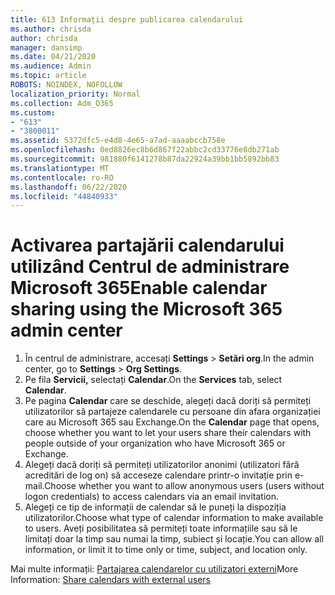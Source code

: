 ```yaml
---
title: 613 Informații despre publicarea calendarului
ms.author: chrisda
author: chrisda
manager: dansimp
ms.date: 04/21/2020
ms.audience: Admin
ms.topic: article
ROBOTS: NOINDEX, NOFOLLOW
localization_priority: Normal
ms.collection: Adm_O365
ms.custom:
- "613"
- "3800011"
ms.assetid: 5372dfc5-e4d8-4e65-a7ad-aaaabccb758e
ms.openlocfilehash: 0ed8826ec8b6d867f22abbc2cd33776e8db271ab
ms.sourcegitcommit: 981880f6141278b87da22924a39bb1bb5892bb83
ms.translationtype: MT
ms.contentlocale: ro-RO
ms.lasthandoff: 06/22/2020
ms.locfileid: "44840933"
---
```

# <a name="enable-calendar-sharing-using-the-microsoft-365-admin-center"></a><span data-ttu-id="1659a-102">Activarea partajării calendarului utilizând Centrul de administrare Microsoft 365</span><span class="sxs-lookup"><span data-stu-id="1659a-102">Enable calendar sharing using the Microsoft 365 admin center</span></span>

1. <span data-ttu-id="1659a-103">În centrul de administrare, accesați **Settings**   >   **Setări org**.</span><span class="sxs-lookup"><span data-stu-id="1659a-103">In the admin center, go to  **Settings**  >  **Org Settings**.</span></span>
2. <span data-ttu-id="1659a-104">Pe fila **Servicii,** selectați **Calendar**.</span><span class="sxs-lookup"><span data-stu-id="1659a-104">On the  **Services**  tab, select  **Calendar**.</span></span>
3. <span data-ttu-id="1659a-105">Pe pagina **Calendar** care se deschide, alegeți dacă doriți să permiteți utilizatorilor să partajeze calendarele cu persoane din afara organizației care au Microsoft 365 sau Exchange.</span><span class="sxs-lookup"><span data-stu-id="1659a-105">On the  **Calendar**  page that opens, choose whether you want to let your users share their calendars with people outside of your organization who have Microsoft 365 or Exchange.</span></span>
4. <span data-ttu-id="1659a-106">Alegeți dacă doriți să permiteți utilizatorilor anonimi (utilizatori fără acreditări de log on) să acceseze calendare printr-o invitație prin e-mail.</span><span class="sxs-lookup"><span data-stu-id="1659a-106">Choose whether you want to allow anonymous users (users without logon credentials) to access calendars via an email invitation.</span></span>
5. <span data-ttu-id="1659a-107">Alegeți ce tip de informații de calendar să le puneți la dispoziția utilizatorilor.</span><span class="sxs-lookup"><span data-stu-id="1659a-107">Choose what type of calendar information to make available to users.</span></span> <span data-ttu-id="1659a-108">Aveți posibilitatea să permiteți toate informațiile sau să le limitați doar la timp sau numai la timp, subiect și locație.</span><span class="sxs-lookup"><span data-stu-id="1659a-108">You can allow all information, or limit it to time only or time, subject, and location only.</span></span>

<span data-ttu-id="1659a-109">Mai multe informații: [Partajarea calendarelor cu utilizatori externi](https://docs.microsoft.com/microsoft-365/admin/manage/share-calendars-with-external-users)</span><span class="sxs-lookup"><span data-stu-id="1659a-109">More Information: [Share calendars with external users](https://docs.microsoft.com/microsoft-365/admin/manage/share-calendars-with-external-users)</span></span>
